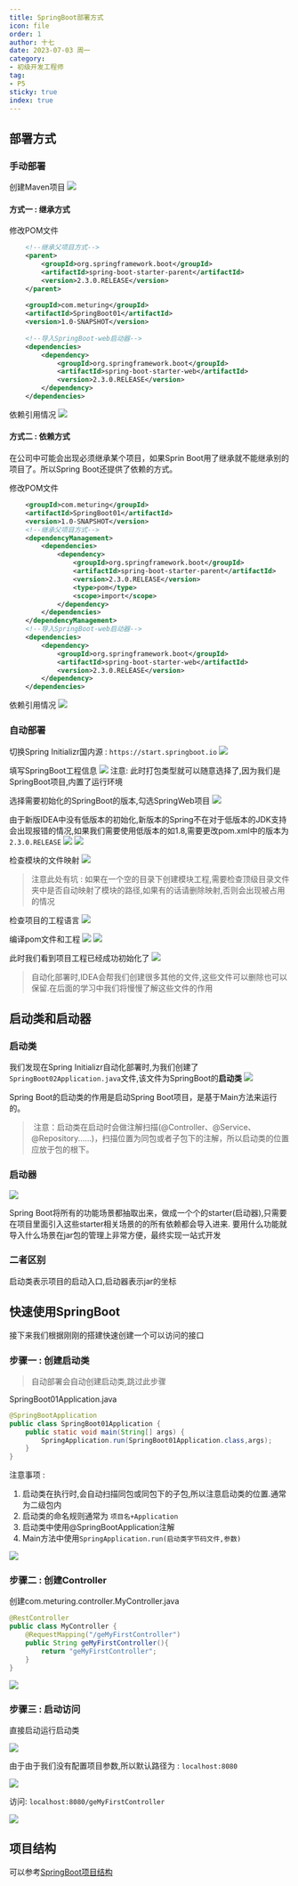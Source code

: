 ```yaml
---
title: SpringBoot部署方式
icon: file
order: 1
author: 十七
date: 2023-07-03 周一
category:
- 初级开发工程师
tag:
- P5
sticky: true
index: true
---
```



## 部署方式

### 手动部署

创建Maven项目
![](./assets/image-20230703151930514.png)

#### 方式一 : 继承方式

修改POM文件
```XML
    <!--继承父项目方式-->
    <parent>
        <groupId>org.springframework.boot</groupId>
        <artifactId>spring-boot-starter-parent</artifactId>
        <version>2.3.0.RELEASE</version>
    </parent>
	    
    <groupId>com.meturing</groupId>
    <artifactId>SpringBoot01</artifactId>
    <version>1.0-SNAPSHOT</version>
	    
	<!--导入SpringBoot-web启动器-->
    <dependencies>
        <dependency>
            <groupId>org.springframework.boot</groupId>
            <artifactId>spring-boot-starter-web</artifactId>
            <version>2.3.0.RELEASE</version>
        </dependency>
    </dependencies>
```

依赖引用情况
![](./assets/image-20230703152249768.png)

#### 方式二 : 依赖方式

在公司中可能会出现必须继承某个项目，如果Sprin Boot用了继承就不能继承别的项目了。所以Spring Boot还提供了依赖的方式。

修改POM文件
```XML
    <groupId>com.meturing</groupId>
    <artifactId>SpringBoot01</artifactId>
    <version>1.0-SNAPSHOT</version>
    <!--继承父项目方式-->
    <dependencyManagement>
        <dependencies>
            <dependency>
                <groupId>org.springframework.boot</groupId>
                <artifactId>spring-boot-starter-parent</artifactId>
                <version>2.3.0.RELEASE</version>
                <type>pom</type>
                <scope>import</scope>
            </dependency>
        </dependencies>
    </dependencyManagement>
    <!--导入SpringBoot-web启动器-->
    <dependencies>
        <dependency>
            <groupId>org.springframework.boot</groupId>
            <artifactId>spring-boot-starter-web</artifactId>
            <version>2.3.0.RELEASE</version>
        </dependency>
    </dependencies>
```

依赖引用情况
![](./assets/image-20230703153640070.png)

### 自动部署

切换Spring Initializr国内源 : `https://start.springboot.io`
![](./assets/image-20230703172009848.png)

填写SpringBoot工程信息
![](./assets/image-20230703171949109.png)
注意: 此时打包类型就可以随意选择了,因为我们是SpringBoot项目,内置了运行环境

选择需要初始化的SpringBoot的版本,勾选SpringWeb项目
![](./assets/image-20230703172112636.png)

由于新版IDEA中没有低版本的初始化,新版本的Spring不在对于低版本的JDK支持会出现报错的情况,如果我们需要使用低版本的如1.8,需要更改pom.xml中的版本为`2.3.0.RELEASE`
![](./assets/image-20230703172351116.png)
![](./assets/image-20230703172858922.png)

检查模块的文件映射
![](./assets/image-20230703172937505.png)
>注意此处有坑 : 如果在一个空的目录下创建模块工程,需要检查顶级目录文件夹中是否自动映射了模块的路径,如果有的话请删除映射,否则会出现被占用的情况

检查项目的工程语言
![](./assets/image-20230703172953639.png)

编译pom文件和工程
![](./assets/image-20230703173202530.png)
![](./assets/image-20230703173210498.png)

此时我们看到项目工程已经成功初始化了
![](./assets/image-20230703173248960.png)

> 自动化部署时,IDEA会帮我们创建很多其他的文件,这些文件可以删除也可以保留.在后面的学习中我们将慢慢了解这些文件的作用


## 启动类和启动器

### 启动类

我们发现在Spring Initializr自动化部署时,为我们创建了`SpringBoot02Application.java`文件,该文件为SpringBoot的**启动类**
![](./assets/image-20230703173612964.png)

Spring Boot的启动类的作用是启动Spring Boot项目，是基于Main方法来运行的。

> 注意：启动类在启动时会做注解扫描(@Controller、@Service、@Repository......)，扫描位置为同包或者子包下的注解，所以启动类的位置应放于包的根下。

### 启动器

![](./assets/image-20230703174131939.png)

Spring Boot将所有的功能场景都抽取出来，做成一个个的starter(启动器),只需要在项目里面引入这些starter相关场景的的所有依赖都会导入进来. 要用什么功能就导入什么场景在jar包的管理上非常方便，最终实现一站式开发

### 二者区别

启动类表示项目的启动入口,启动器表示jar的坐标

## 快速使用SpringBoot

接下来我们根据刚刚的搭建快速创建一个可以访问的接口

### 步骤一 : 创建启动类

> 自动部署会自动创建启动类,跳过此步骤

SpringBoot01Application.java
```Java
@SpringBootApplication
public class SpringBoot01Application {
    public static void main(String[] args) {
        SpringApplication.run(SpringBoot01Application.class,args);
    }
}
```

注意事项 : 
1. 启动类在执行时,会自动扫描同包或同包下的子包,所以注意启动类的位置.通常为二级包内
2. 启动类的命名规则通常为 `项目名+Application`
3. 启动类中使用@SpringBootApplication注解
4. Main方法中使用`SpringApplication.run(启动类字节码文件,参数)`

![](./assets/image-20230704091325104.png)

### 步骤二 : 创建Controller

创建com.meturing.controller.MyController.java
```java
@RestController
public class MyController {
    @RequestMapping("/geMyFirstController")
    public String geMyFirstController(){
        return "geMyFirstController";
    }
}
```

![](./assets/image-20230704091701086.png)

### 步骤三 : 启动访问

直接启动运行启动类

![](./assets/image-20230704091856261.png)

由于由于我们没有配置项目参数,所以默认路径为 : `localhost:8080`

![](./assets/image-20230704092006528.png)

访问: `localhost:8080/geMyFirstController`

![](./assets/image-20230704092031812.png)

## 项目结构

可以参考[SpringBoot项目结构](../04_SpringBoot项目配置与结构/SpringBoot项目配置与结构.md#SpringBoot项目结构)